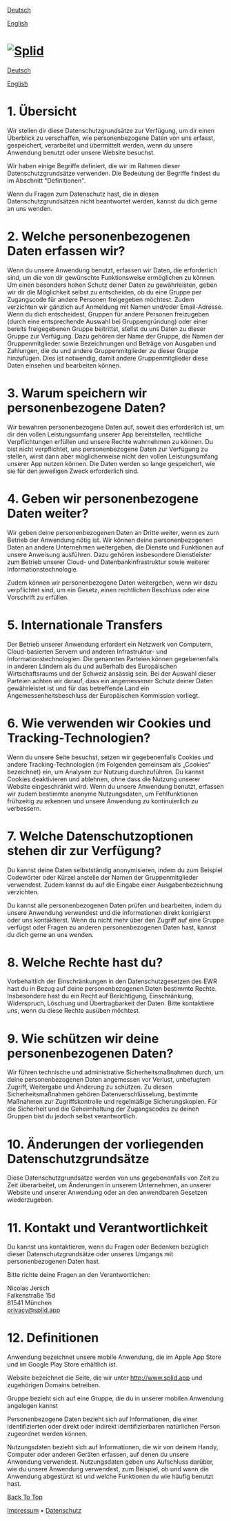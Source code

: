 [Deutsch](https://splid.app/german)

[English](https://splid.app/english)

[![Splid](//images.squarespace-cdn.com/content/v1/5592fa67e4b0d62d66a4d923/1510081113046-77CBH3ZBZCINUPXBDLTB/Logo.png?format=1500w)](https://splid.app/)
=========================================================================================================================================================

[Deutsch](https://splid.app/german)

[English](https://splid.app/english)

1\. Übersicht
=============

Wir stellen dir diese Datenschutzgrundsätze zur Verfügung, um dir einen Überblick zu verschaffen, wie personenbezogene Daten von uns erfasst, gespeichert, verarbeitet und übermittelt werden, wenn du unsere Anwendung benutzt oder unsere Website besuchst.

Wir haben einige Begriffe definiert, die wir im Rahmen dieser Datenschutzgrundsätze verwenden. Die Bedeutung der Begriffe findest du im Abschnitt "Definitionen".

Wenn du Fragen zum Datenschutz hast, die in diesen Datenschutzgrundsätzen nicht beantwortet werden, kannst du dich gerne an uns wenden.

2\. Welche personenbezogenen Daten erfassen wir?
================================================

Wenn du unsere Anwendung benutzt, erfassen wir Daten, die erforderlich sind, um die von dir gewünschte Funktionsweise ermöglichen zu können. Um einen besonders hohen Schutz deiner Daten zu gewährleisten, geben wir dir die Möglichkeit selbst zu entscheiden, ob du eine Gruppe per Zugangscode für andere Personen freigegeben möchtest. Zudem verzichten wir gänzlich auf Anmeldung mit Namen und/oder Email-Adresse. Wenn du dich entscheidest, Gruppen für andere Personen freizugeben (durch eine entsprechende Auswahl bei Gruppengründung) oder einer bereits freigegebenen Gruppe beitrittst, stellst du uns Daten zu dieser Gruppe zur Verfügung. Dazu gehören der Name der Gruppe, die Namen der Gruppenmitglieder sowie Bezeichnungen und Beträge von Ausgaben und Zahlungen, die du und andere Gruppenmitglieder zu dieser Gruppe hinzufügen. Dies ist notwendig, damit andere Gruppenmitglieder diese Daten einsehen und bearbeiten können.

3\. Warum speichern wir personenbezogene Daten?
===============================================

Wir bewahren personenbezogene Daten auf, soweit dies erforderlich ist, um dir den vollen Leistungsumfang unserer App bereitstellen, rechtliche Verpflichtungen erfüllen und unsere Rechte wahrnehmen zu können. Du bist nicht verpflichtet, uns personenbezogene Daten zur Verfügung zu stellen, wirst dann aber möglicherweise nicht den vollen Leistungsumfang unserer App nutzen können. Die Daten werden so lange gespeichert, wie sie für den jeweiligen Zweck erforderlich sind.

4\. Geben wir personenbezogene Daten weiter?
============================================

Wir geben deine personenbezogenen Daten an Dritte weiter, wenn es zum Betrieb der Anwendung nötig ist. Wir können deine personenbezogenen Daten an andere Unternehmen weitergeben, die Dienste und Funktionen auf unsere Anweisung ausführen. Dazu gehören insbesondere Dienstleister zum Betrieb unserer Cloud- und Datenbankinfrastruktur sowie weiterer Informationstechnologie.

Zudem können wir personenbezogene Daten weitergeben, wenn wir dazu verpflichtet sind, um ein Gesetz, einen rechtlichen Beschluss oder eine Vorschrift zu erfüllen.

5\. Internationale Transfers
============================

Der Betrieb unserer Anwendung erfordert ein Netzwerk von Computern, Cloud-basierten Servern und anderen Infrastruktur- und Informationstechnologien. Die genannten Parteien können gegebenenfalls in anderen Ländern als du und außerhalb des Europäischen Wirtschaftsraums und der Schweiz ansässig sein. Bei der Auswahl dieser Parteien achten wir darauf, dass ein angemessener Schutz deiner Daten gewährleistet ist und für das betreffende Land ein Angemessenheitsbeschluss der Europäischen Kommission vorliegt.

6\. Wie verwenden wir Cookies und Tracking-Technologien?
========================================================

Wenn du unsere Seite besuchst, setzen wir gegebenenfalls Cookies und andere Tracking-Technologien (im Folgenden gemeinsam als „Cookies“ bezeichnet) ein, um Analysen zur Nutzung durchzuführen. Du kannst Cookies deaktivieren und ablehnen, ohne dass die Nutzung unserer Website eingeschränkt wird. Wenn du unsere Anwendung benutzt, erfassen wir zudem bestimmte anonyme Nutzungsdaten, um Fehlfunktionen frühzeitig zu erkennen und unsere Anwendung zu kontinuierlich zu verbessern.

7\. Welche Datenschutzoptionen stehen dir zur Verfügung?
========================================================

Du kannst deine Daten selbstständig anonymisieren, indem du zum Beispiel Codewörter oder Kürzel anstelle der Namen der Gruppenmitglieder verwendest. Zudem kannst du auf die Eingabe einer Ausgabenbezeichnung verzichten.

Du kannst alle personenbezogenen Daten prüfen und bearbeiten, indem du unsere Anwendung verwendest und die Informationen direkt korrigierst oder uns kontaktierst. Wenn du nicht mehr über den Zugriff auf eine Gruppe verfügst oder Fragen zu anderen personenbezogenen Daten hast, kannst du dich gerne an uns wenden.

8\. Welche Rechte hast du?
==========================

Vorbehaltlich der Einschränkungen in den Datenschutzgesetzen des EWR hast du in Bezug auf deine personenbezogenen Daten bestimmte Rechte. Insbesondere hast du ein Recht auf Berichtigung, Einschränkung, Widerspruch, Löschung und Übertragbarkeit der Daten. Bitte kontaktiere uns, wenn du diese Rechte ausüben möchtest.

9\. Wie schützen wir deine personenbezogenen Daten?
===================================================

Wir führen technische und administrative Sicherheitsmaßnahmen durch, um deine personenbezogenen Daten angemessen vor Verlust, unbefugtem Zugriff, Weitergabe und Änderung zu schützen. Zu diesen Sicherheitsmaßnahmen gehören Datenverschlüsselung, bestimmte Maßnahmen zur Zugriffskontrolle und regelmäßige Sicherungskopien. Für die Sicherheit und die Geheimhaltung der Zugangscodes zu deinen Gruppen bist du jedoch selbst verantwortlich.

10\. Änderungen der vorliegenden Datenschutzgrundsätze
======================================================

Diese Datenschutzgrundsätze werden von uns gegebenenfalls von Zeit zu Zeit überarbeitet, um Änderungen in unserem Unternehmen, an unserer Website und unserer Anwendung oder an den anwendbaren Gesetzen wiederzugeben.

11\. Kontakt und Verantwortlichkeit
===================================

Du kannst uns kontaktieren, wenn du Fragen oder Bedenken bezüglich dieser Datenschutzgrundsätze oder unseres Umgangs mit personenbezogenen Daten hast.

Bitte richte deine Fragen an den Verantwortlichen:

Nicolas Jersch  
Falkenstraße 15d  
81541 München  
privacy@splid.app

12\. Definitionen
=================

Anwendung bezeichnet unsere mobile Anwendung, die im Apple App Store und im Google Play Store erhältlich ist.

Website bezeichnet die Seite, die wir unter http://www.splid.app und zugehörigen Domains betreiben.

Gruppe bezieht sich auf eine Gruppe, die du in unserer mobilen Anwendung angelegen kannst

Personenbezogene Daten bezieht sich auf Informationen, die einer identifizierten oder direkt oder indirekt identifizierbaren natürlichen Person zugeordnet werden können.

Nutzungsdaten bezieht sich auf Informationen, die wir von deinem Handy, Computer oder anderen Geräten erfassen, auf denen du unsere Anwendung verwendest. Nutzungsdaten geben uns Aufschluss darüber, wie du unsere Anwendung verwendest, zum Beispiel, ob und wann die Anwendung abgestürzt ist und welche Funktionen du wie häufig benutzt hast.

[Back To Top](#header)

[Impressum](https://splid.app/impressum) • [Datenschutz](https://splid.app/german/privacypolicy)